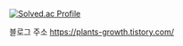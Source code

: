 
 

      

 

    

[![Solved.ac Profile](http://mazassumnida.wtf/api/v2/generate_badge?boj=dlrkehrud)](https://solved.ac/dlrkehrud/)

블로그 주소
https://plants-growth.tistory.com/



